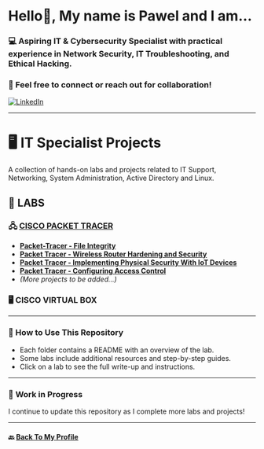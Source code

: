 # Hello👋, My name is Pawel and I am...
### 💻 Aspiring IT & Cybersecurity Specialist with practical experience in **Network Security, IT Troubleshooting, and Ethical Hacking**.  

### 📩 Feel free to **connect or reach out** for collaboration!  

[![LinkedIn](https://img.shields.io/badge/LinkedIn-blue?logo=linkedin=linkedin&style=for-the-badge)](https://www.linkedin.com/in/paweldrzazga/)

---
# 🖥️ IT Specialist Projects

A collection of hands-on labs and projects related to IT Support, Networking, System Administration, Active Directory and Linux.

## 🔬 LABS  

### 🖧 [CISCO PACKET TRACER](/CISCO/Packet-Tracer)
- **[Packet-Tracer - File Integrity](./CISCO/Packet-Tracer/File_and_Data_Integrity_Checks.md)** 
- **[Packet Tracer - Wireless Router Hardening and Security](/CISCO/Packet-Tracer/Wireless_Router_Hardening_And_Security.md)**  
- **[Packet Tracer - Implementing Physical Security With IoT Devices](/CISCO/Packet-Tracer/Implementing_Physical_Security_With_IoT_Devices.md)**
- **[Packet Tracer - Configuring Access Control](CISCO/Packet-Tracer/Configuring_Access_Control.md)**
- *(More projects to be added...)*

### 🖥️ CISCO VIRTUAL BOX
---
### 📌 How to Use This Repository  
- Each folder contains a README with an overview of the lab.  
- Some labs include additional resources and step-by-step guides.  
- Click on a lab to see the full write-up and instructions.  

---
### 📌 **Work in Progress**  
I continue to update this repository as I complete more labs and projects!

---
#### 🔙 **[Back To My Profile](https://github.com/proxymc)**
